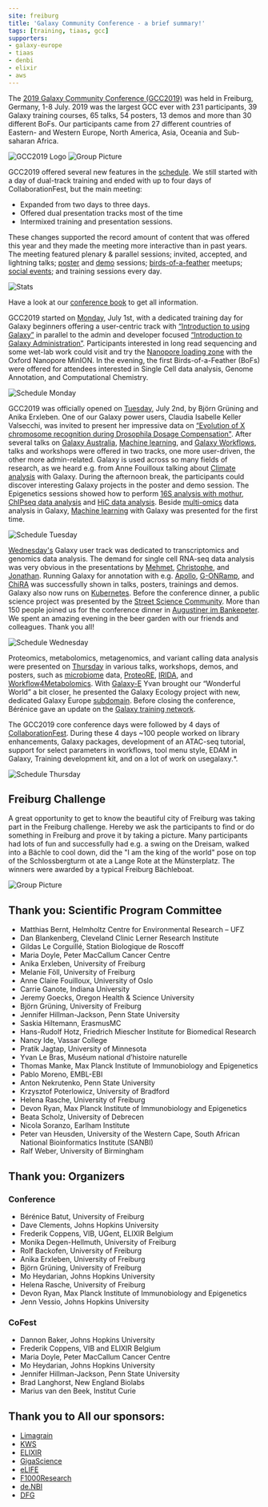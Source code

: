 ```yaml
---
site: freiburg
title: 'Galaxy Community Conference - a brief summary!'
tags: [training, tiaas, gcc]
supporters:
- galaxy-europe
- tiaas
- denbi
- elixir
- aws
---
```



The [2019 Galaxy Community Conference (GCC2019)](https://galaxyproject.org/events/gcc2019) was held in Freiburg, Germany, 1-8 July. 2019 was the largest GCC ever with 231 participants, 39 Galaxy training courses, 65 talks, 54 posters,
13 demos and more than 30 different BoFs. Our participants came from 27 different countries of Eastern- and Western Europe,
North America, Asia, Oceania and Sub-saharan Africa.

![GCC2019 Logo](/assets/media/gcc2019/gcc_logo_blue_bg.png)
![Group Picture](/assets/media/gcc2019/grouppicture.jpg)

GCC2019 offered several new features in the [schedule](https://gcc2019.sched.com/).  We still started with a day of dual-track training and ended with up to four days of CollaborationFest, but the main meeting:

* Expanded from two days to three days.
* Offered dual presentation tracks most of the time
* Intermixed training and presentation sessions.

These changes supported the record amount of content that was offered this year and they made the meeting more interactive than in past years.
The meeting featured plenary & parallel sessions; invited, accepted, and lightning talks; [poster](https://gcc2019.sched.com/overview/type/C.+Posters+%2F+Demos+%2F+Sponsors/Posters) and [demo](https://gcc2019.sched.com/overview/type/C.+Posters+%2F+Demos+%2F+Sponsors/Demos) sessions;
[birds-of-a-feather](https://gcc2019.sched.com/overview/type/D.+Break+%2F+Social+%2F+Networking+%2F+Meal/BoFs) meetups; [social events](https://gcc2019.sched.com/overview/type/D.+Break+%2F+Social+%2F+Networking+%2F+Meal); and training sessions every day.

![Stats](/assets/media/gcc2019/GCC2019_stats.png)

Have a look at our [conference book](https://github.com/usegalaxy-eu/gcc2019/raw/master/com/program/book.pdf) to get all information.

GCC2019 started on [Monday](https://gcc2019.sched.com/2019-07-01/overview), July 1st, with a dedicated training day for Galaxy beginners offering a user-centric track with [“Introduction to using Galaxy”](https://gcc2019.sched.com/event/Lud9/introduction-to-using-galaxy-galaxy-101) in parallel to the admin and developer focused [“Introduction to Galaxy Administration”](https://gcc2019.sched.com/event/LudC/introduction-to-galaxy-administration-i). Participants interested in long read sequencing and some wet-lab work could visit and try the [Nanopore loading zone](https://gcc2019.sched.com/event/QZzb/nanopore-loading-zone) with the Oxford Nanopore MinION. In the evening, the first Birds-of-a-Feather (BoFs) were offered for attendees interested in Single Cell data analysis, Genome Annotation, and Computational Chemistry.

![Schedule Monday](/assets/media/gcc2019/sched_mon.png)

GCC2019 was officially opened on [Tuesday](https://gcc2019.sched.com/2019-07-02/overview), July 2nd, by Björn Grüning and Anika Erxleben. One of our Galaxy power users, Claudia Isabelle Keller Valsecchi, was invited to present her impressive data on [“Evolution of X chromosome recognition during Drosophila Dosage Compensation"](https://gcc2019.sched.com/event/PSGJ/invited-talk-evolution-of-x-chromosome-recognition-during-drosophila-dosage-compensation#). After several talks on [Galaxy Australia](https://gcc2019.sched.com/event/PSGM/galaxy-australia-inside-the-national-vision-of-a-data-commons), [Machine learning](https://gcc2019.sched.com/event/PSGP/a-machine-learning-tool-suite-for-galaxy), and [Galaxy Workflows](https://gcc2019.sched.com/event/PSGS/an-update-on-galaxy-workflows-more-accessible-expressive-robust-and-scalable), talks and workshops were offered in two tracks, one more user-driven, the other more admin-related. Galaxy is used across so many fields of research, as we heard e.g. from Anne Fouilloux talking about [Climate analysis](https://gcc2019.sched.com/event/PSGY/climate-analysis-with-galaxy) with Galaxy. During the afternoon break, the participants could discover interesting Galaxy projects in the poster and demo session. The Epigenetics sessions showed how to perform [16S analysis with mothur](https://gcc2019.sched.com/event/Luez/16s-analysis-with-mothur), [ChIPseq data analysis](https://gcc2019.sched.com/event/Lue7/chip-seq-data-analysis) and [HiC data analysis](https://gcc2019.sched.com/event/LueP/hi-c-analysis). Beside [multi-omics](https://gcc2019.sched.com/event/LufH/metatranscriptomics-and-multi-omics-functional-microbiome-analysis) data analysis in Galaxy, [Machine learning](https://gcc2019.sched.com/event/MDTA/machine-learning-with-galaxy-predict-age-from-rna-seq-dataset) with Galaxy was presented for the first time.

![Schedule Tuesday](/assets/media/gcc2019/sched_tue.png)

[Wednesday\'s](https://gcc2019.sched.com/2019-07-03/overview) Galaxy user track was dedicated to transcriptomics and genomics data analysis. The demand for single cell RNA-seq data analysis was very obvious in the presentations by [Mehmet](https://gcc2019.sched.com/event/PSeu/single-cell-rna-analysis-in-galaxy-on-10x-datasets), [Christophe](https://gcc2019.sched.com/event/PSex/biology-driven-classification-of-single-cells-rnaseq-data-in-galaxy), and [Jonathan](https://gcc2019.sched.com/event/PSfF/galaxy-container-for-hinxton-single-cell-interactive-analysis-portal-hisciap). Running Galaxy for annotation with e.g. [Apollo](https://gcc2019.sched.com/event/PSfO/visual-refinement-of-genome-annotations-with-apollo-in-a-community-environment), [G-ONRamp](https://gcc2019.sched.com/event/PSfR/architectural-and-systems-improvements-to-g-onramp-a-collaborative-eukaryotic-genome-annotation-platform), and  [ChiRA](https://gcc2019.sched.com/event/PSfU/chira-an-integrated-framework-for-chimeric-read-annotation) was successfully shown in talks, posters, trainings and demos. Galaxy also now runs on [Kubernetes](https://gcc2019.sched.com/event/LufN/running-galaxy-on-kubernetes). Before the conference dinner, a public science project was presented by the [Street Science Community](https://gcc2019.sched.com/event/PSfv/street-science-community-make-science-tangible-accessible-by-bringing-it-to-the-street-with-open-science-workshops). More than 150 people joined us for the conference dinner in [Augustiner im Bankepeter](http://www.augustiner-freiburg.de). We spent an amazing evening in the beer garden with our friends and colleagues. Thank you all!

![Schedule Wednesday](/assets/media/gcc2019/sched_wed.png)

Proteomics, metabolomics, metagenomics, and variant calling data analysis were presented on [Thursday](https://gcc2019.sched.com/2019-07-04/overview/) in various talks, workshops, demos, and posters, such as [microbiome](https://gcc2019.sched.com/event/PSqT/metaproteomics-powered-by-metatranscriptomics-towards-a-multi-omic-functional-microbiome-analysis-within-galaxy) data, [ProteoRE](https://gcc2019.sched.com/event/PSqZ/proteore-a-galaxy-based-platform-for-the-annotation-and-the-interpretation-of-proteomics-data-in-biomedical-research), [IRIDA](https://gcc2019.sched.com/event/PSqu/the-irida-platform-for-microbial-genomics), and [Workflow4Metabolomics](https://gcc2019.sched.com/event/PSqr/workflow4metabolomics-an-international-computing-infrastructure-for-metabolomics). With [Galaxy-E](https://gcc2019.sched.com/event/PSq5/invited-talk-data-visualisation-by-citizen-science-participants-the-case-of-birds-and-bats-monitoring-schemes-and-galaxy-e) Yvan brought our “Wonderful World” a bit closer, he presented the Galaxy Ecology project with new, dedicated Galaxy Europe [subdomain](https://ecology.usegalaxy.eu). Before closing the conference, Bérénice gave an update on the [Galaxy training network](https://gcc2019.sched.com/event/PSrC/galaxy-and-training-2019-updates-from-the-galaxy-training-network).

The GCC2019 core conference days were followed by 4 days of [CollaborationFest](https://gcc2019.sched.com/event/Luga/collaborationfest-core). During these 4 days ~100 people worked on library enhancements, Galaxy packages, development of an ATAC-seq tutorial, support for select parameters in workflows, tool menu style, EDAM in Galaxy, Training development kit, and on a lot of work on usegalaxy.\*.

![Schedule Thursday](/assets/media/gcc2019/sched_thu.png)

## Freiburg Challenge

A great opportunity to get to know the beautiful city of Freiburg was taking part in the Freiburg challenge. Hereby we ask the participants to find or do something in Freiburg and prove it by taking a picture. Many participants had lots of fun and successfully had e.g. a swing on the Dreisam, walked into a Bächle to cool down, did the "I am the king of the world" pose on top of the Schlossbergturm ot ate a Lange Rote at the Münsterplatz. The winners were awarded by a typical Freiburg Bächleboat.

![Group Picture](/assets/media/gcc2019/freiburg_challenge.png)


## Thank you: Scientific Program Committee

* Matthias Bernt, Helmholtz Centre for Environmental Research – UFZ
* Dan Blankenberg, Cleveland Clinic Lerner Research Institute
* Gildas Le Corguillé, Station Biologique de Roscoff
* Maria Doyle, Peter MacCallum Cancer Centre
* Anika Erxleben, University of Freiburg
* Melanie Föll, University of Freiburg
* Anne Claire Fouilloux, University of Oslo
* Carrie Ganote, Indiana University
* Jeremy Goecks, Oregon Health & Science University
* Björn Grüning, University of Freiburg
* Jennifer Hillman-Jackson, Penn State University
* Saskia Hiltemann, ErasmusMC
* Hans-Rudolf Hotz, Friedrich Miescher Institute for Biomedical Research
* Nancy Ide, Vassar College
* Pratik Jagtap, University of Minnesota
* Yvan Le Bras, Muséum national d’histoire naturelle
* Thomas Manke, Max Planck Institute of Immunobiology and Epigenetics
* Pablo Moreno, EMBL-EBI
* Anton Nekrutenko, Penn State University
* Krzysztof Poterlowicz, University of Bradford
* Helena Rasche, University of Freiburg
* Devon Ryan, Max Planck Institute of Immunobiology and Epigenetics
* Beata Scholz, University of Debrecen
* Nicola Soranzo, Earlham Institute
* Peter van Heusden, University of the Western Cape, South African National Bioinformatics Institute (SANBI)
* Ralf Weber, University of Birmingham


## Thank you: Organizers

### Conference

* Bérénice Batut, University of Freiburg
* Dave Clements, Johns Hopkins University
* Frederik Coppens, VIB, UGent, ELIXIR Belgium
* Monika Degen-Hellmuth, University of Freiburg
* Rolf Backofen, University of Freiburg
* Anika Erxleben, University of Freiburg
* Björn Grüning, University of Freiburg
* Mo Heydarian, Johns Hopkins University
* Helena Rasche, University of Freiburg
* Devon Ryan, Max Planck Institute of Immunobiology and Epigenetics
* Jenn Vessio, Johns Hopkins University


### CoFest

* Dannon Baker, Johns Hopkins University
* Frederik Coppens, VIB and ELIXIR Belgium
* Maria Doyle, Peter MacCallum Cancer Centre
* Mo Heydarian, Johns Hopkins University
* Jennifer Hillman-Jackson, Penn State University
* Brad Langhorst, New England Biolabs
* Marius van den Beek, Institut Curie


## Thank you to All our sponsors:

* [Limagrain](https://www.limagrain.com/en/)
* [KWS](https://www.kws.com/)
* [ELIXIR](https://elixir-europe.org/)
* [GigaScience](https://academic.oup.com/gigascience)
* [eLIFE](https://elifesciences.org/labs)
* [F1000Research](https://f1000research.com/)
* [de.NBI](https://www.denbi.de/)
* [DFG](https://www.dfg.de/en)


